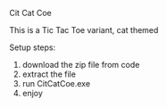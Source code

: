 Cit Cat Coe

This is a Tic Tac Toe variant, cat themed

Setup steps:
1. download the zip file from code
2. extract the file
3. run CitCatCoe.exe
4. enjoy

